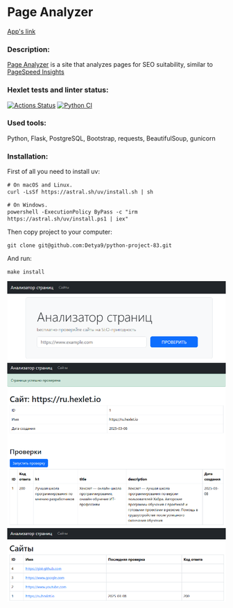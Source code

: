 # Page Analyzer
[App's link](https://python-project-83-hrbb.onrender.com)<br />
### Description:
[Page Analyzer](https://python-project-83-hrbb.onrender.com) is a site that analyzes pages for SEO suitability, similar to [PageSpeed Insights](https://pagespeed.web.dev/)
### Hexlet tests and linter status:
[![Actions Status](https://github.com/Detya9/python-project-83/actions/workflows/hexlet-check.yml/badge.svg)](https://github.com/Detya9/python-project-83/actions)
[![Python CI](https://github.com/Detya9/python-project-83/actions/workflows/pythonCI.yml/badge.svg?branch=main)](https://github.com/Detya9/python-project-83/actions/workflows/pythonCI.yml)

### Used tools:
Python, Flask, PostgreSQL, Bootstrap, requests, BeautifulSoup, gunicorn
### Installation:
First of all you need to install uv:
```
# On macOS and Linux.
curl -LsSf https://astral.sh/uv/install.sh | sh
```
```
# On Windows.
powershell -ExecutionPolicy ByPass -c "irm https://astral.sh/uv/install.ps1 | iex"
```
Then copy project to your computer:
```
git clone git@github.com:Detya9/python-project-83.git
```
And run:
```
make install
```

![Image alt](https://github.com/Detya9/python-project-83/blob/main/screenshots/image1.PNG)
![Image alt](https://github.com/Detya9/python-project-83/blob/main/screenshots/image2.PNG)
![Image alt](https://github.com/Detya9/python-project-83/blob/main/screenshots/image3.PNG)

